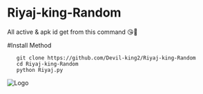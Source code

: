 # Riyaj-king-Random 
All active & apk id get from this command 😘🥰

#Install Method

       git clone https://github.com/Devil-king2/Riyaj-king-Random
       cd Riyaj-king-Random
       python Riyaj.py

![Logo](https://github.com/Devil-king2/Riyaj-king-Random/blob/main/received_237465221996995.jpeg)
